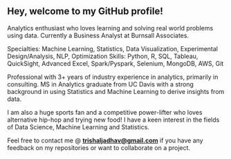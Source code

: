 ## Hey, welcome to my GitHub profile!

Analytics enthusiast who loves learning and solving real world problems using data. Currently a Business Analyst at Burnsall Associates.

Specialties: Machine Learning, Statistics, Data Visualization, Experimental Design/Analysis, NLP, Optimization
Skills: Python, R, SQL, Tableau, QuickSight, Advanced Excel, Spark/Pyspark, Selenium, MongoDB, AWS, Git

Professional with 3+ years of industry experience in analytics, primarily in consulting. MS in Analytics graduate from UC Davis with a strong background in using Statistics and Machine Learning to derive insights from data.

I am also a huge sports fan and a competitive power-lifter who loves alternative hip-hop and trying new food!
I have a keen interest in the fields of Data Science, Machine Learning and Statistics.

Feel free to contact me @ **trishaljadhav@gmail.com** if you have any feedback on my repositories or want to collaborate on a project.

